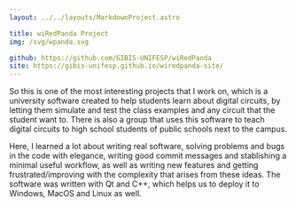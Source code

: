 ```yaml
---
layout: ../../layouts/MarkdownProject.astro

title: wiRedPanda Project
img: /svg/wpanda.svg

github: https://github.com/GIBIS-UNIFESP/wiRedPanda
site: https://gibis-unifesp.github.io/wiredpanda-site/
---
```


So this is one of the most interesting projects that I work on, which is a university software created to help students learn about digital circuits, by letting them simulate and test the class examples and any circuit that the student want to. There is also a group that uses this software to teach digital circuits to high school students of public schools next to the campus.

Here, I learned a lot about writing real software, solving problems and bugs in the code with elegance, writing good commit messages and stablishing a minimal useful workflow, as well as writing new features and getting frustrated/improving with the complexity that arises from these ideas. The software was written with Qt and C++, which helps us to deploy it to Windows, MacOS and Linux as well.
